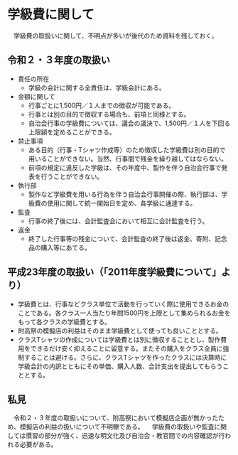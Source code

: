 # 学級費に関して

　学級費の取扱いに関して、不明点が多いが後代のため資料を残しておく。

## 令和２・３年度の取扱い

- 責任の所在
  - 学級の会計に関する全責任は、学級会計にある。
- 金額に関して
  - 行事ごとに1,500円／１人までの徴収が可能である。
  - 行事とは別の目的で徴収する場合も、前項と同様とする。
  - 自治会行事の学級費については、議会の議決で、1,500円／１人を下回る上限額を定めることができる。
- 禁止事項
  - ある目的（行事・Tシャツ作成等）のため徴収した学級費は別の目的で用いることができない。当然、行事間で残金を繰り越してはならない。
  - 前項の規定に違反した学級は、その年度中、製作を伴う自治会行事で発表を行うことができない。
- 執行部
  - 製作など学級費を用いる行為を伴う自治会行事開催の際、執行部は、学級費の使用に関して統一開始日を定め、各学級に通達する。
- 監査
  - 行事の終了後には、会計監査会において相互に会計監査を行う。
- 返金
  - 終了した行事等の残金について、会計監査の終了後は返金、寄附、記念品の購入等にあてる。

## 平成23年度の取扱い（「2011年度学級費について」より）

- 学級費とは、行事などクラス単位で活動を行っていく際に使用できるお金のことである。各クラス一人当たり年間1500円を上限として集められるお金をもって各クラスの学級費とする。
- 附高祭の模擬店の利益はそのまま学級費として使っても良いこととする。
- クラスTシャツの作成については学級費とは別に徴収することとし、製作費用をできるだけ安く抑えることに留意する。またその購入をクラス全員に強制することは避ける。さらに、クラスTシャツを作ったクラスには決算時に学級会計の内訳とともにその単価、購入人数、合計支出を提出してもらうこととする。

## 私見

　令和２・３年度の取扱いについて、附高祭において模擬店企画が無かったため、模擬店の利益の扱いについて不明瞭である。
　学級費の取扱いや監査に関しては慣習の部分が強く、迅速な明文化及び自治会・教官間での内容確認が行われる必要がある。
